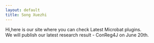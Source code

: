 ```yaml
---
layout: default
title: Song Xuezhi
---
```

Hi,here is our site where you can check Latest Microbat plugins.<br/>
We will publish our latest research result - ConReg4J on June 20th.

